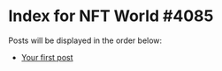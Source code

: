# Index for NFT World #4085
Posts will be displayed in the order below:

- [Your first post](./001-first.md)

